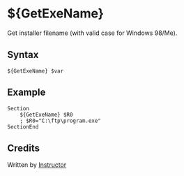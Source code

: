 # ${GetExeName}

Get installer filename (with valid case for Windows 98/Me).

## Syntax

    ${GetExeName} $var

## Example

    Section
        ${GetExeName} $R0
        ; $R0="C:\ftp\program.exe"
    SectionEnd

## Credits

Written by [Instructor][1]

[1]: http://nsis.sourceforge.net/User:Instructor